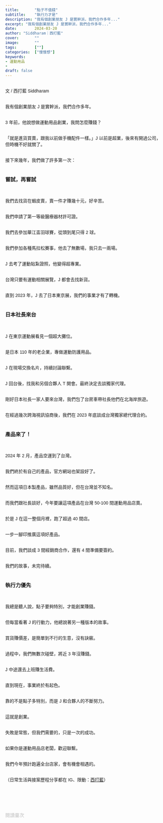 ```yaml
---
title:       "點子不值錢"
subtitle:    "執行力才是"
description: "我有個創業朋友 J 是實幹派，我們合作多年..."
excerpt: "我有個創業朋友 J 是實幹派，我們合作多年..."
date:        2024-03-20
author: "Siddharam｜西打藍"
cover:       ""
image:       ""
tags:        [""]
categories:  ["慢慢想"]
keywords:
- 運動用品
- 
draft: false
---
```


<article style="font-family: 'Noto Sans TC', '微軟正黑體', sans-serif; font-weight: 300;">

<br>文 / 西打藍 Siddharam<br><br>

我有個創業朋友 J 是實幹派，我們合作多年。<br><br>

3 年前，他說想做運動用品創業，我問怎麼賺錢？<br><br>

「就是進貨買賣，跟我以前做手機配件一樣。」J 以前是超業，後來有開過公司，但時機不好就關了。<br><br>

接下來幾年，我們做了許多第一次：<br><br>


<h3 class="article-h1-color">嘗試，再嘗試</h3><br>

我們去找貨在蝦皮賣，賣一件才賺幾十元，好辛苦。<br><br>

我們申請了第一等級醫療器材許可證。<br><br>

我們去參加華江盃羽球賽，從頭到尾只得 2 球。<br><br>

我們參加各種馬拉松賽事，他去了無數場，我只去一兩場。<br><br>

J 去考了運動貼紮證照，他變得超專業。<br><br>

台灣只要有運動相關展覽，J 都會去找新貨。<br><br>

直到 2023 年，J 去了日本東京展，我們的事業才有了轉機。<br><br>


<h3 class="article-h1-color">日本社長來台</h3><br>

J 在東京運動展看見一個超大攤位。<br><br>

是日本 110 年的老企業，專做運動防護用品。<br><br>

J 在現場交換名片，持續討論聯繫。<br><br>

J 回台後，找我和另個合夥人 T 開會。最終決定去談獨家代理。<br><br>

剛好日本社長一家人要來台灣，我們包了台房車帶社長他們在北海岸旅遊。<br><br>

在經過幾次跨海視訊協商後，我們在 2023 年底談成台灣獨家總代理合約。<br><br>


<h3 class="article-h1-color">產品來了！</h3><br>

2024 年 2 月，產品空運到了台灣。<br><br>

我們終於有自己的產品，官方網站也架設好了。<br><br>

然而這項日本製產品，雖然品質好，但在台灣並不知名。<br><br>

而我們跟社長談好，今年要讓這項產品在台灣 50-100 間運動用品店賣。<br><br>

於是 J 在這一整個月裡，跑了超過 40 間店。<br><br>

一步一腳印推廣這項好產品。<br><br>

目前，我們談成 3 間經銷商合作，還有 4 間準備要簽約。<br><br>

我們的故事，未完待續。<br><br>


<h3 class="article-h1-color">執行力優先</h3><br>

我總是聽人說，點子要夠特別，才能創業賺錢。<br><br>

但每當看著 J 的行動力，他總說著另一種版本的故事。<br><br>

買貨賺價差，是簡單到不行的生意，沒有訣竅。<br><br>

過程中，我們無數次碰壁，將近 3 年沒賺錢。<br><br>

J 中途還去上班賺生活費。<br><br>

直到現在，事業終於有起色。<br><br>

靠的不是點子多特別，而是 J 和合夥人的不斷努力。<br><br>

這就是創業。<br><br>

失敗是常態，但我們需要的，只是一次的成功。<br><br>

如果你是運動用品店老闆，歡迎聯繫。<br><br>

我們今年預計跑遍全台店家，會有機會相遇的。<br><br>



<!-- 
<!-- 案例 > 證明案例 > 壞處 > 怎麼改變（列步驟） > 結語總結金句 -->


（日常生活與接案歷程分享都在 IG、限動：<a href="https://www.instagram.com/sidd.blue/" target="_blank">西打藍</a>）<br><br>

<!-- <h3 class="article-h1-color"></h3><br> -->





<br><br><br>

</article>

<div style="color: #bfbfbf; font-size: 15px;" id="busuanzi_container_page_pv">
  閱讀量<span id="busuanzi_value_page_pv"></span>次
</div>

<script src="../../js/post.js"></script>
